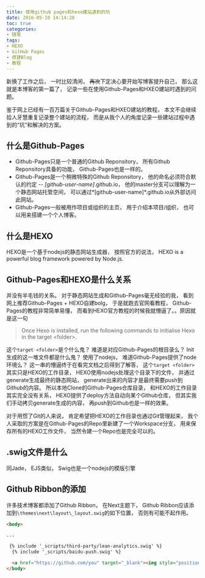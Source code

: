 ```yaml
---
title: 使用github pages和hexo建站遇到的坑
date: 2016-05-10 14:14:28
toc: true
categories:
- 随笔
tags:
- HEXO
- GitHub Pages
- 搭建Blog
- 教程
---
```


新换了工作之后， 一时比较清闲， ~~再次~~下定决心要开始写博客提升自己， 那么这就是本博客的第一篇了， 记录一些在使用Github-Pages和HXEO建站时遇到的问题。
<!--more-->
鉴于网上已经有一百万篇关于Github-Pages和HXEO建站的教程， 本文不会继续拾人牙慧重复记录整个建站的流程， 而是从我个人的角度记录一些建站过程中遇到的“坑”和解决的方案。

## 什么是Github-Pages

- Github-Pages只是一个普通的Github Reponsitory， 所有Github Reponsitory具备的功能， Github-Pages也是一样的。
- Github-Pages是一个稍微特殊的Github Reponsitory， 他的命名必须符合默认的约定 -- *[github-user-name]*.github.io， 他的master分支可以理解为一个静态网站托管空间， 可以通过*[github-user-name]*.github.io从外部访问此网站。
- Github-Pages一般被用作项目或组织的主页， 用于介绍本项目/组织， 也可以用来搭建一个个人博客。

## 什么是HEXO

HEXO是一个基于nodejs的静态网站生成器， 按照官方的说法， HEXO is a powerful blog framework powered by Node.js.

## Github-Pages和HEXO是什么关系

并没有半毛钱的关系。 对于静态网站生成和Github-Pages毫无经验的我， 看到网上推荐Github-Pages + HEXO自建bolg， 于是就跑去官网看教程， Github-Pages的教程非常简单易懂， 而看到HEXO官方教程的时候我就懵逼了。。原因就是这一句

> Once Hexo is installed, run the following commands to initialise Hexo in the target &lt;folder&gt;.

这个`target <folder>`是个什么鬼？ 难道是对应Github-Pages的根目录么？ Init生成的这一堆文件都是什么鬼？ 使用了nodejs， 难道Github-Pages提供了node环境么？
这一串的懵逼终于在看完文档之后得到了解答， 这个`target <folder>`其实只是HEXO的工作目录， HEXO使用nodejs处理这个目录下的文件， 并通过generate生成最终的静态网站， generate出来的内容才是最终需要push到Github的内容。 所以本地Clone的Github-Pages仓库目录， 和HEXO的工作目录其实完全没有关系， HEXO提供了deploy方法自动向某个Github仓库， 但其实我们手动拷贝generate生成的内容， 再push到Github也是一样的效果。

对于用惯了Git的人来说， 肯定希望把HEXO的工作目录也通过Git管理起来， 我个人采取的方案是在Github-Pages的Repo里新建了一个Workspace分支， 用来保存所有的HEXO工作文件， 当然令建一个Repo也是完全可以的。

## .swig文件是什么

同Jade， EJS类似， Swig也是一个nodejs的模版引擎

## Github Ribbon的添加

许多技术博客都添加了Github Ribbon， 在Next主题下， Github Ribbon应该添加到`\themes\next\layout\_layout.swig`的如下位置， 否则有可能不起作用。

```html
<body>

...

 {% include '_scripts/third-party/lean-analytics.swig' %}
  {% include '_scripts/baidu-push.swig' %}

  <a href="https://github.com/you" target="_blank"><img style="position: absolute; top: 0; right: 0; border: 0;" src="https://camo.githubusercontent.com/38ef81f8aca64bb9a64448d0d70f1308ef5341ab/68747470733a2f2f73332e616d617a6f6e6177732e636f6d2f6769746875622f726962626f6e732f666f726b6d655f72696768745f6461726b626c75655f3132313632312e706e67" alt="Fork me on GitHub" data-canonical-src="https://s3.amazonaws.com/github/ribbons/forkme_right_darkblue_121621.png"></a>
</body>
```